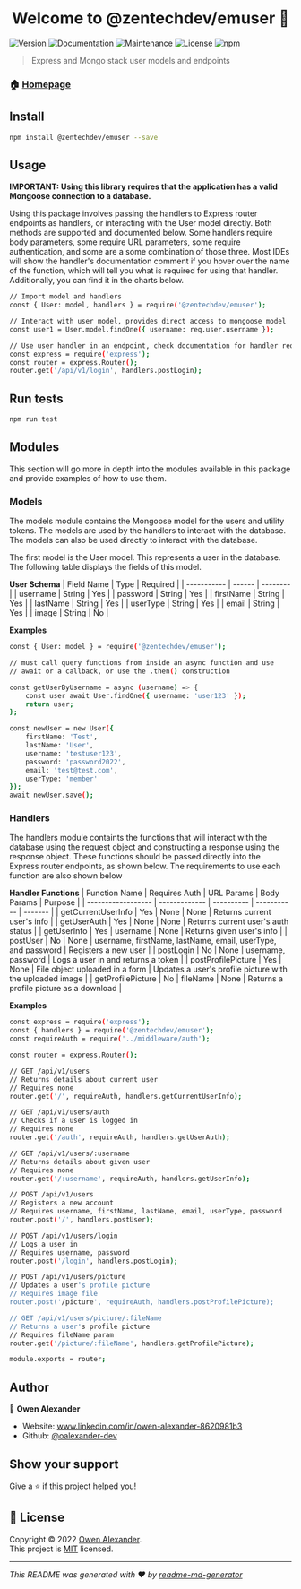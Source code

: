 <h1 align="center">Welcome to @zentechdev/emuser 👋</h1>
<p>
  <a href="https://www.npmjs.com/package/@zentechdev/emuser" target="_blank">
    <img alt="Version" src="https://img.shields.io/npm/v/@zentechdev/emuser.svg">
  </a>
  <a href="https://github.com/oalexander-dev/zentechdev-emuser#readme" target="_blank">
    <img alt="Documentation" src="https://img.shields.io/badge/documentation-yes-brightgreen.svg" />
  </a>
  <a href="https://github.com/oalexander-dev/zentechdev-emuser/graphs/commit-activity" target="_blank">
    <img alt="Maintenance" src="https://img.shields.io/badge/Maintained%3F-yes-green.svg" />
  </a>
  <a href="https://github.com/oalexander-dev/zentechdev-emuser/blob/master/LICENSE.txt" target="_blank">
    <img alt="License" src="https://img.shields.io/npm/l/@zentechdev/emuser">
  </a>
  <a href="https://www.npmjs.com/package/@zentechdev/emuser" target="_blank">
    <img alt="npm" src="https://img.shields.io/npm/dw/@zentechdev/emuser?label=npm%20downloads">
  </a>
</p>

> Express and Mongo stack user models and endpoints

### 🏠 [Homepage](https://github.com/oalexander-dev/zentechdev-emuser#readme)

## Install

```sh
npm install @zentechdev/emuser --save
```

## Usage

**IMPORTANT: Using this library requires that the application has a valid Mongoose 
connection to a database.**

Using this package involves passing the handlers to Express router endpoints
as handlers, or interacting with the User model directly. Both methods are
supported and documented below. Some handlers require body parameters, some
require URL parameters, some require authentication, and some are a some 
combination of those three. Most IDEs will show the handler's documentation
comment if you hover over the name of the function, which will tell you
what is required for using that handler. Additionally, you can find it in 
the charts below.

```sh
// Import model and handlers
const { User: model, handlers } = require('@zentechdev/emuser');

// Interact with user model, provides direct access to mongoose model
const user1 = User.model.findOne({ username: req.user.username });

// Use user handler in an endpoint, check documentation for handler requirements
const express = require('express');
const router = express.Router();
router.get('/api/v1/login', handlers.postLogin);
```

## Run tests

```sh
npm run test
```

## Modules

This section will go more in depth into the modules available in this 
package and provide examples of how to use them. 

### Models

The models module contains the Mongoose model for the users and utility 
tokens. The models are used by the handlers to interact with the database.
The models can also be used directly to interact with the database. 

The first model is the User model. This represents a user in the database.
The following table displays the fields of this model.

**User Schema**
| Field Name  | Type   | Required |
| ----------- | ------ | -------- |
| username    | String | Yes      |
| password    | String | Yes      |
| firstName   | String | Yes      |
| lastName    | String | Yes      |
| userType    | String | Yes      | 
| email       | String | Yes      |
| image       | String | No       |


**Examples**
```sh
const { User: model } = require('@zentechdev/emuser');

// must call query functions from inside an async function and use
// await or a callback, or use the .then() construction

const getUserByUsername = async (username) => {
    const user await User.findOne({ username: 'user123' });
    return user;
};

const newUser = new User({
    firstName: 'Test',
    lastName: 'User',
    username: 'testuser123',
    password: 'password2022',
    email: 'test@test.com',
    userType: 'member'
});
await newUser.save();
```

### Handlers

The handlers module containts the functions that will interact with the 
database using the request object and constructing a response using
the response object. These functions should be passed directly into
the Express router endpoints, as shown below. The requirements to use
each function are also shown below

**Handler Functions**
| Function Name      | Requires Auth | URL Params | Body Params | Purpose |
| ------------------ | ------------- | ---------- | ----------- | ------- |
| getCurrentUserInfo | Yes           | None       | None       | Returns current user's info |
| getUserAuth        | Yes           | None       | None       | Returns current user's auth status |
| getUserInfo        | Yes           | username   | None       | Returns given user's info |
| postUser           | No            | None       | username, firstName, lastName, email, userType, and password | Registers a new user |
| postLogin          | No            | None       | username, password | Logs a user in and returns a token |
| postProfilePicture | Yes           | None       | File object uploaded in a form | Updates a user's profile picture with the uploaded image |
| getProfilePicture  | No            | fileName   | None | Returns a profile picture as a download |


**Examples**
```sh
const express = require('express');
const { handlers } = require('@zentechdev/emuser');
const requireAuth = require('../middleware/auth');

const router = express.Router();

// GET /api/v1/users
// Returns details about current user
// Requires none
router.get('/', requireAuth, handlers.getCurrentUserInfo);

// GET /api/v1/users/auth
// Checks if a user is logged in
// Requires none
router.get('/auth', requireAuth, handlers.getUserAuth);

// GET /api/v1/users/:username
// Returns details about given user
// Requires none
router.get('/:username', requireAuth, handlers.getUserInfo);

// POST /api/v1/users
// Registers a new account
// Requires username, firstName, lastName, email, userType, password
router.post('/', handlers.postUser);

// POST /api/v1/users/login
// Logs a user in
// Requires username, password
router.post('/login', handlers.postLogin);

// POST /api/v1/users/picture
// Updates a user's profile picture
// Requires image file
router.post('/picture', requireAuth, handlers.postProfilePicture);

// GET /api/v1/users/picture/:fileName
// Returns a user's profile picture
// Requires fileName param
router.get('/picture/:fileName', handlers.getProfilePicture);

module.exports = router;
```

## Author

👤 **Owen Alexander**

* Website: www.linkedin.com/in/owen-alexander-8620981b3
* Github: [@oalexander-dev](https://github.com/oalexander-dev)

## Show your support

Give a ⭐️ if this project helped you!

## 📝 License

Copyright © 2022 [Owen Alexander](https://github.com/oalexander-dev).<br />
This project is [MIT](https://github.com/oalexander-dev/zentechdev-emuser/blob/master/LICENSE.txt) licensed.

***
_This README was generated with ❤️ by [readme-md-generator](https://github.com/kefranabg/readme-md-generator)_